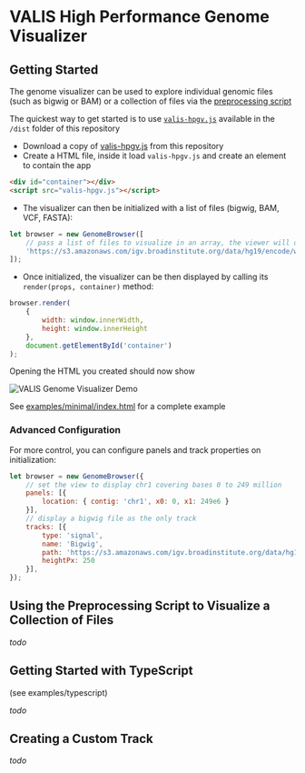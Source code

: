 # VALIS High Performance Genome Visualizer

## Getting Started

The genome visualizer can be used to explore individual genomic files (such as bigwig or BAM) or a collection of files via the [preprocessing script](#Using-the-Preprocessing-Script)

The quickest way to get started is to use [`valis-hpgv.js`](https://raw.githubusercontent.com/VALIS-software/High-Performance-Genome-Visualizer/master/dist/valis-hpgv.js?token=ADkdENDxMTYiHKUCsbbAxUHGeMXPJD8qks5b6czowA%3D%3D) available in the `/dist` folder of this repository
- Download a copy of [valis-hpgv.js](https://raw.githubusercontent.com/VALIS-software/High-Performance-Genome-Visualizer/master/dist/valis-hpgv.js?token=ADkdENDxMTYiHKUCsbbAxUHGeMXPJD8qks5b6czowA%3D%3D) from this repository
- Create a HTML file, inside it load `valis-hpgv.js` and create an element to contain the app
```html
<div id="container"></div>
<script src="valis-hpgv.js"></script>
```

- The visualizer can then be initialized with a list of files (bigwig, BAM, VCF, FASTA):
```javascript
let browser = new GenomeBrowser([
    // pass a list of files to visualize in an array, the viewer will determine the best visualization to use
    'https://s3.amazonaws.com/igv.broadinstitute.org/data/hg19/encode/wgEncodeBroadHistoneGm12878H3k4me3StdSig.bigWig',
]);
```

- Once initialized, the visualizer can be then displayed by calling its `render(props, container)` method:
```javascript
browser.render(
    {
        width: window.innerWidth,
        height: window.innerHeight
    },
    document.getElementById('container')
);
```

Opening the HTML you created should now show

<img alt="VALIS Genome Visualizer Demo" src="https://user-images.githubusercontent.com/3742992/48023087-bd94e180-e134-11e8-931c-e9b946dfc1f4.png">

See [examples/minimal/index.html](examples/minimal/index.html) for a complete example

### Advanced Configuration
For more control, you can configure panels and track properties on initialization:
```javascript
let browser = new GenomeBrowser({
    // set the view to display chr1 covering bases 0 to 249 million
    panels: [{
        location: { contig: 'chr1', x0: 0, x1: 249e6 }
    }],
    // display a bigwig file as the only track
    tracks: [{
        type: 'signal',
        name: 'Bigwig',
        path: 'https://s3.amazonaws.com/igv.broadinstitute.org/data/hg19/encode/wgEncodeBroadHistoneGm12878H3k4me3StdSig.bigWig',
        heightPx: 250
    }],
});
```

## Using the Preprocessing Script to Visualize a Collection of Files
*todo*

## Getting Started with TypeScript
(see examples/typescript)

*todo*

## Creating a Custom Track
*todo*
